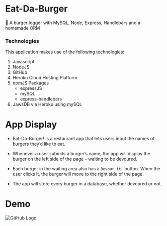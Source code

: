 # Eat-Da-Burger
🍔 A burger logger with MySQL, Node, Express, Handlebars and a homemade ORM

### Technologies
This application makes use of the following technologies:

1. Javascript
2. NodeJS
3. GitHub
4. Heroku Cloud Hosting Platform
5. npmJS Packages
    * expressJS
    * mySQL
    * express-handlebars
6. JawsDB via Heroku using mySQL


# App Display
 * Eat-Da-Burger! is a restaurant app that lets users input the names of burgers they’d like to eat.

 * Whenever a user submits a burger’s name, the app will display the burger on the left side of the page – waiting to be devoured.

 * Each burger in the waiting area also has a `Devour it!` button. When the user clicks it, the burger will move to the right side of the page.

 * The app will store every burger in a database, whether devoured or not.

# Demo

![GitHub Logo](public/assets/img/burgerdemo.gif)

